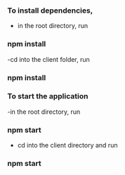 ### To install dependencies,

- in the root directory, run

### npm install

-cd into the client folder, run

### npm install

### To start the application

-in the root directory, run

### npm start

- cd into the client directory and run

### npm start
